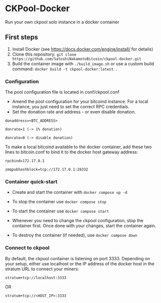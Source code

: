 # CKPool-Docker

Run your own ckpool solo instance in a docker container

## First steps

1. Install Docker (see https://docs.docker.com/engine/install/ for details)
2. Clone this repository: `git clone https://github.com/SatoshiNakamotoBitcoin/ckpool-docker.git`
3. Build the container image with `./build_image.sh` or use a custom build command: `docker build -t ckpool-docker:latest .`

### Configuration
The pool configuration file is located in conf/ckpool.conf
 - Amend the pool configuration for your bitcoind instance. For a local instance, you just need to set the correct RPC credentials.
 - Set the donation rate and address - or even disable donation.

`donaddress=<BTC_ADDRESS>`

`donrate=1 (-> 1% donation)`

`donrate=0 (-> disable donation)`

 
To make a local bitcoind available to the docker container, add these two lines to bitcoin.conf to bind it to the docker host gateway address:

`rpcbind=172.17.0.1`

`zmqpubhashblock=tcp://172.17.0.1:28332`

### Container quick-start

- Create and start the container with `docker compose up -d`

- To stop the container use `docker compose stop`
- To start the container use `docker compose start`

- Whenever you need to change the ckpool configuration, stop the container first. Once done with your changes, start the container again.

- To destroy the container (if needed), use `docker compose down`

### Connect to ckpool

By default, the ckpool container is listening on port 3333. Depending on your setup, either use localhost or the IP address of the docker host in the stratum URL to connect your miners:

`stratum+tcp://localhost:3333`

OR

`stratum+tcp://<HOST_IP>:3333`
